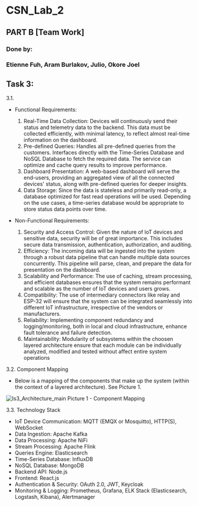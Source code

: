 # CSN_Lab_2
## PART B [Team Work]
### Done by:
### Etienne Fuh, Aram Burlakov, Julio, Okore Joel

## Task 3:
3.1.
  - Functional Requirements:
      1. Real-Time Data Collection: Devices will continuously send their status and telemetry data to the backend. This data must be collected efficiently, with minimal latency, to reflect almost real-time information on the dashboard.
      2. Pre-defined Queries: Handles all pre-defined queries from the customers. Interfaces directly with the Time-Series Database and NoSQL Database to fetch the required data. The service can optimize and cache query results to improve performance.
      3. Dashboard Presentation: A web-based dashboard will serve the end-users, providing an aggregated view of all the connected devices' status, along with pre-defined queries for deeper insights.
      4. Data Storage: Since the data is stateless and primarily read-only, a database optimized for fast read operations will be used. Depending on the use cases, a time-series database would be appropriate to store status data points over time.

  - Non-Functional Requirements:
      1. Security and Access Control: Given the nature of IoT devices and sensitive data, security will be of great importance. This includes secure data transmission, authentication, authorization, and auditing.
      2. Efficiency: The incoming data will be ingested into the system through a robust data pipeline that can handle multiple data sources concurrently. This pipeline will parse, clean, and prepare the data for presentation on the dashboard.
      3. Scalability and Performance: The use of caching, stream processing, and efficient databases ensures that the system remains performant and scalable as the number of IoT devices and users grows.
      4. Compatibility: The use of intermediary connectors like relay and ESP-32 will ensure that the system can be integrated seamlessly into different IoT infrastructure, irrespective of the vendors or manufacturers.
      5. Reliability: Implementing component redundancy and logging/monitoring, both in local and cloud infrastructure, enhance fault tolerance and failure detection.
      6. Maintainability: Modularity of subsystems within the choosen layered architecture ensure that each module can be individually analyzed, modified and tested without affect entire system operations
   
3.2. Component Mapping
  - Below is a mapping of the components that make up the system (within the context of a layered architecture). See Picture 1. 
    
![Is3_Architecture_main](https://github.com/user-attachments/assets/e90e5c35-a937-4478-b685-439dd14e7128)
Picture 1 - Component Mapping

3.3. Technology Stack
  - IoT Device Communication: MQTT (EMQX or Mosquitto), HTTP(S), WebSocket
  - Data Ingestion: Apache Kafka
  - Data Processing: Apache NiFi
  - Stream Processing: Apache Flink
  - Queries Engine: Elasticsearch
  - Time-Series Database: InfluxDB
  - NoSQL Database: MongoDB
  - Backend API: Node.js
  - Frontend: React.js
  - Authentication & Security: OAuth 2.0, JWT, Keycloak
  - Monitoring & Logging: Prometheus, Grafana, ELK Stack (Elasticsearch, Logstash, Kibana), Alertmanager
